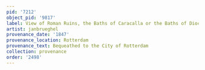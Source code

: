 ```yaml
---
pid: '7212'
object_pid: '9817'
label: View of Roman Ruins, the Baths of Caracalla or the Baths of Diocletian in Rome
artist: janbrueghel
provenance_date: '1847'
provenance_location: Rotterdam
provenance_text: Bequeathed to the City of Rotterdam
collection: provenance
order: '2498'
---
```

